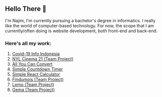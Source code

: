 ## Hello There 🤞

I'm Najim, I'm currently pursuing a bachelor's degree in informatics. I really like the world of computer-based technology. For now, the scope that I am currently/often doing is website development, both front-end and back-end.

### Here's all my work:

1. [Covid-19 Info Indonesia](https://covid-19-indonesia.vercel.app/)
2. [NYL Cinema 21 (Team Project)](https://nyl-cinema21.vercel.app)
3. [All You Can Convert](https://all-you-can-convert-git-main-najimrizky.vercel.app/)
4. [Simple Countdown Timer](https://countdowntimer-week13-najimrizky-git-main-najimrizky.vercel.app/)
5. [Simple React Calculator](https://calculator-nr.najimrizky.vercel.app/)
6. [Findumois (Team Project)](http://findumois.000webhostapp.com/)
7. [Lemo (Team Project)](http://lemobeta.000webhostapp.com/)
8. [Gema (Team Project)](http://gemabeta.000webhostapp.com/)

<!--
**najimRizky/najimRizky** is a ✨ _special_ ✨ repository because its `README.md` (this file) appears on your GitHub profile.

Here are some ideas to get you started:

- 🔭 I’m currently working on ...
- 🌱 I’m currently learning ...
- 👯 I’m looking to collaborate on ...
- 🤔 I’m looking for help with ...
- 💬 Ask me about ...
- 📫 How to reach me: ...
- 😄 Pronouns: ...
- ⚡ Fun fact: ...
-->
